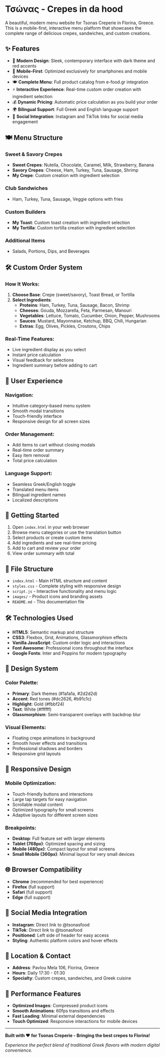 # Τσώνας - Crepes in da hood

A beautiful, modern menu website for Tsonas Creperie in Florina, Greece. This is a mobile-first, interactive menu platform that showcases the complete range of delicious crepes, sandwiches, and custom creations.

## ✨ **Features**

- 🎨 **Modern Design**: Sleek, contemporary interface with dark theme and red accents
- 📱 **Mobile-First**: Optimized exclusively for smartphones and mobile devices
- 🍽️ **Complete Menu**: Full product catalog from e-food.gr integration
- ⚡ **Interactive Experience**: Real-time custom order creation with ingredient selection
- 💰 **Dynamic Pricing**: Automatic price calculation as you build your order
- 🌍 **Bilingual Support**: Full Greek and English language support
- 🔗 **Social Integration**: Instagram and TikTok links for social media engagement

## 🍽️ **Menu Structure**

### **Sweet & Savory Crepes**
- **Sweet Crepes**: Nutella, Chocolate, Caramel, Milk, Strawberry, Banana
- **Savory Crepes**: Cheese, Ham, Turkey, Tuna, Sausage, Shrimp
- **My Crepe**: Custom creation with ingredient selection

### **Club Sandwiches**
- Ham, Turkey, Tuna, Sausage, Veggie options with fries

### **Custom Builders**
- **My Toast**: Custom toast creation with ingredient selection
- **My Tortilla**: Custom tortilla creation with ingredient selection

### **Additional Items**
- Salads, Portions, Dips, and Beverages

## 🛠️ **Custom Order System**

### **How It Works:**
1. **Choose Base**: Crepe (sweet/savory), Toast Bread, or Tortilla
2. **Select Ingredients**:
   - **Proteins**: Ham, Turkey, Tuna, Sausage, Bacon, Shrimp
   - **Cheeses**: Gouda, Mozzarella, Feta, Parmesan, Manouri
   - **Vegetables**: Lettuce, Tomato, Cucumber, Onion, Pepper, Mushrooms
   - **Sauces**: Mustard, Mayonnaise, Ketchup, BBQ, Chili, Hungarian
   - **Extras**: Egg, Olives, Pickles, Croutons, Chips

### **Real-Time Features:**
- Live ingredient display as you select
- Instant price calculation
- Visual feedback for selections
- Ingredient summary before adding to cart

## 🎯 **User Experience**

### **Navigation:**
- Intuitive category-based menu system
- Smooth modal transitions
- Touch-friendly interface
- Responsive design for all screen sizes

### **Order Management:**
- Add items to cart without closing modals
- Real-time order summary
- Easy item removal
- Total price calculation

### **Language Support:**
- Seamless Greek/English toggle
- Translated menu items
- Bilingual ingredient names
- Localized descriptions

## 🚀 **Getting Started**

1. Open `index.html` in your web browser
2. Browse menu categories or use the translation button
3. Select products or create custom items
4. Add ingredients and see real-time pricing
5. Add to cart and review your order
6. View order summary with total

## 📁 **File Structure**

- `index.html` - Main HTML structure and content
- `styles.css` - Complete styling with responsive design
- `script.js` - Interactive functionality and menu logic
- `images/` - Product icons and branding assets
- `README.md` - This documentation file

## 🛠️ **Technologies Used**

- **HTML5**: Semantic markup and structure
- **CSS3**: Flexbox, Grid, Animations, Glassmorphism effects
- **Vanilla JavaScript**: Custom order logic and interactions
- **Font Awesome**: Professional icons throughout the interface
- **Google Fonts**: Inter and Poppins for modern typography

## 🎨 **Design System**

### **Color Palette:**
- **Primary**: Dark themes (#1a1a1a, #2d2d2d)
- **Accent**: Red tones (#dc2626, #b91c1c)
- **Highlight**: Gold (#fbbf24)
- **Text**: White (#ffffff)
- **Glassmorphism**: Semi-transparent overlays with backdrop blur

### **Visual Elements:**
- Floating crepe animations in background
- Smooth hover effects and transitions
- Professional shadows and borders
- Responsive grid layouts

## 📱 **Responsive Design**

### **Mobile Optimization:**
- Touch-friendly buttons and interactions
- Large tap targets for easy navigation
- Scrollable modal content
- Optimized typography for small screens
- Adaptive layouts for different screen sizes

### **Breakpoints:**
- **Desktop**: Full feature set with larger elements
- **Tablet (768px)**: Optimized spacing and sizing
- **Mobile (480px)**: Compact layout for small screens
- **Small Mobile (360px)**: Minimal layout for very small devices

## 🌐 **Browser Compatibility**

- **Chrome** (recommended for best experience)
- **Firefox** (full support)
- **Safari** (full support)
- **Edge** (full support)

## 🔗 **Social Media Integration**

- **Instagram**: Direct link to @tsonasfood
- **TikTok**: Direct link to @tsonasfood
- **Positioned**: Left side of header for easy access
- **Styling**: Authentic platform colors and hover effects

## 📍 **Location & Contact**

- **Address**: Pavlou Mela 106, Florina, Greece
- **Hours**: Daily 17:30 - 01:30
- **Specialty**: Custom crepes, sandwiches, and Greek cuisine

## 🚀 **Performance Features**

- **Optimized Images**: Compressed product icons
- **Smooth Animations**: 60fps transitions and effects
- **Fast Loading**: Minimal external dependencies
- **Touch Optimized**: Responsive interactions for mobile devices

---

**Built with ❤️ for Tsonas Creperie - Bringing the best crepes to Florina!**

*Experience the perfect blend of traditional Greek flavors with modern digital convenience.* 

